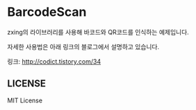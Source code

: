 # BarcodeScan
zxing의 라이브러리를 사용해 바코드와 QR코드를 인식하는 예제입니다.

자세한 사용법은 아래 링크의 블로그에서 설명하고 있습니다.

링크: http://codict.tistory.com/34


## LICENSE
MIT License
